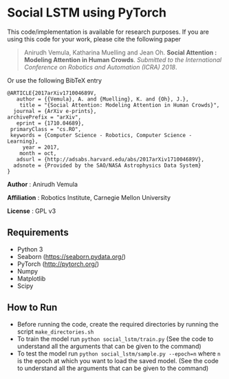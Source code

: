# Social LSTM using PyTorch

This code/implementation is available for research purposes. If you are using this code for your work, please cite the following paper

> Anirudh Vemula, Katharina Muelling and Jean Oh. **Social Attention : Modeling Attention in Human Crowds**. *Submitted to the International Conference on Robotics and Automation (ICRA) 2018*.

Or use the following BibTeX entry
```
@ARTICLE{2017arXiv171004689V,
   author = {{Vemula}, A. and {Muelling}, K. and {Oh}, J.},
    title = "{Social Attention: Modeling Attention in Human Crowds}",
  journal = {ArXiv e-prints},
archivePrefix = "arXiv",
   eprint = {1710.04689},
 primaryClass = "cs.RO",
 keywords = {Computer Science - Robotics, Computer Science - Learning},
     year = 2017,
    month = oct,
   adsurl = {http://adsabs.harvard.edu/abs/2017arXiv171004689V},
  adsnote = {Provided by the SAO/NASA Astrophysics Data System}
}
```

**Author** : Anirudh Vemula

**Affiliation** : Robotics Institute, Carnegie Mellon University

**License** : GPL v3

## Requirements
* Python 3
* Seaborn (https://seaborn.pydata.org/)
* PyTorch (http://pytorch.org/)
* Numpy
* Matplotlib
* Scipy

## How to Run
* Before running the code, create the required directories by running the script `make_directories.sh`
* To train the model run `python social_lstm/train.py` (See the code to understand all the arguments that can be given to the command)
* To test the model run `python social_lstm/sample.py --epoch=n` where `n` is the epoch at which you want to load the saved model. (See the code to understand all the arguments that can be given to the command)
